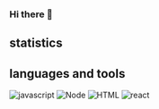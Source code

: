 ### Hi there 👋

## statistics

## languages and tools

![javascript](https://img.shields.io/badge/javascript-9cf?style=for-the-badge&logo=javascript)
![Node](https://img.shields.io/badge/Node-9cf?style=for-the-badge&logo=Node)
![HTML](https://img.shields.io/badge/html-9cf?style=for-the-badge&logo=html)
![react](https://img.shields.io/badge/react-9cf?style=for-the-badge&logo=react)
